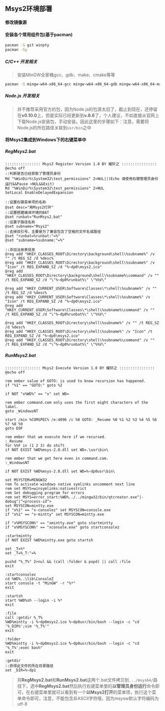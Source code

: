 ## Msys2环境部署

#### 修改镜像源

#### 安装各个常用组件包(基于pacman)
```sh
pacman -S git winpty
pacman -Sy
```

##### C/C++ 开发相关
>安装MinGW全家桶gcc、gdb、make、cmake等等

```sh
pacman -S mingw-w64-x86_64-gcc mingw-w64-x86_64-gdb mingw-w64-x86_64-make mingw64/mingw-w64-x86_64-cmake
```

##### Node.js 开发相关
>并不推荐采用官方的包，因为Node.js的包源太旧了，截止到现在，还停留在**v0.10.0**上，但是实际已经更新到**v.8.6**了，个人建议，不如直接从官网上下载Node.js安装包，手动安装。因此这里的步骤如下：注意，需要将Node.js的所在路径关联到`usr/bin`之中

#### 将Msys2集成到Windows下的右键菜单中

##### RegMsys2.bat
```shell
:::::::::::::::: Msys2 Register Version 1.0 BY 耀轩之 ::::::::::::::::
@echo off
::判断是否已经获取了管理员身份
Md "%WinDir%\System32\test_permissions" 2>NUL||(Echo 请使用右键管理员身份运行&&Pause >NUL&&Exit)
Rd "%WinDir%\System32\test_permissions" 2>NUL
SetLocal EnableDelayedExpansion

::设置右键菜单项的名称
@set desc="用Msys2打开"
::设置搭建编译环境的BAT
@set runbat="RunMsys2.bat"
::设置子路径名称
@set subname="Msys2"
::去掉双引号，主要是为了兼容包含了空格的文件名或路径
@set "runbat=%runbat:"=%"
@set "subname=%subname:"=%"

::添加注册表信息
@reg add "HKEY_CLASSES_ROOT\Directory\background\shell\%subname%" /v "" /t REG_SZ /d %desc%
@reg add "HKEY_CLASSES_ROOT\Directory\background\shell\%subname%" /v "Icon" /t REG_EXPAND_SZ /d "%~dp0\msys2.ico"
@reg add "HKEY_CLASSES_ROOT\Directory\background\shell\%subname%\command" /v ""  /t REG_EXPAND_SZ /d "\"%~dp0%runbat%\" \"%%V\"

@reg add "HKEY_CURRENT_USER\Software\Classes\*\shell\%subname%" /v "" /t REG_SZ /d %desc%
@reg add "HKEY_CURRENT_USER\Software\Classes\*\shell\%subname%" /v "Icon" /t REG_EXPAND_SZ /d "%~dp0\msys2.ico"
@reg add "HKEY_CURRENT_USER\Software\Classes\*\shell\%subname%\command" /v "" /t REG_EXPAND_SZ /d "\"%~dp0%runbat%\" \"%%V\"

@reg add "HKEY_CLASSES_ROOT\Directory\shell\%subname%" /v "" /t REG_SZ /d %desc%
@reg add "HKEY_CLASSES_ROOT\Directory\shell\%subname%" /v "Icon" /t REG_EXPAND_SZ /d "%~dp0\msys2.ico"
@reg add "HKEY_CLASSES_ROOT\Directory\shell\%subname%\command" /v "" /t REG_EXPAND_SZ /d "\"%~dp0%runbat%\" \"%%V\"
```

##### RunMsys2.bat
```shell
:::::::::::::::: Msys2 Execute Version 1.0 BY 耀轩之 ::::::::::::::::
@echo off

rem ember value of GOTO: is used to know recursion has happened.
if "%1" == "GOTO:" goto %2

if NOT "x%WD%" == "x" set WD=

rem ember command.com only uses the first eight characters of the label.
goto _WindowsNT

start /min %COMSPEC% /e:4096 /c %0 GOTO: _Resume %0 %1 %2 %3 %4 %5 %6 %7 %8 %9
goto EOF

rem ember that we execute here if we recursed.
:_Resume
for %%F in (1 2 3) do shift
if NOT EXIST %WD%msys-2.0.dll set WD=.\usr\bin\

rem ember that we get here even in command.com.
:_WindowsNT

if NOT EXIST %WD%msys-2.0.dll set WD=%~dp0usr\bin\

set MSYSTEM=MINGW32
rem To activate windows native symlinks uncomment next line
rem set MSYS=winsymlinks:nativestrict
rem Set debugging program for errors
rem set MSYS=error_start:%WD%../../mingw32/bin/qtcreator.exe^|-debug^|^<process-id^>
set MSYSCON=mintty.exe
if "x%1" == "x-consolez" set MSYSCON=console.exe
if "x%1" == "x-mintty" set MSYSCON=mintty.exe

if "x%MSYSCON%" == "xmintty.exe" goto startmintty
if "x%MSYSCON%" == "xconsole.exe" goto startconsolez

:startmintty
if NOT EXIST %WD%mintty.exe goto startsh

set _T=%*
set _T=%_T:"=%

pushd "%_T%" 2>nul && (call :folder & popd) || call :file
exit

:startconsolez
cd %WD%..\lib\ConsoleZ
start console -t "MinGW" -r "%*"
exit

:startsh
start %WD%sh --login -i %*
exit

:file
call :getdir %_T%
%WD%mintty -i %~dp0msys2.ico %~dp0usr/bin/bash --login -c "cd '%_DIR%';vim '%_T%'"
exit

:folder
%WD%mintty -i %~dp0msys2.ico %~dp0usr/bin/bash --login -c "cd '%_T%';exec bash"
exit

:getdir
::获得此文件的所在目录路径
set _DIR=%~dp1
```

>将**RegMsys2.bat**和**RunMsys2.bat**这两个.bat文件拷贝到`.../msys64/`路径下，选中**RegMsys2.bat**然后执行右键菜单里的**以管理员身份运行**命令即可，在右键菜单里就可以看到有一个**以Msys2打开**的菜单项，执行这个菜单命令即可，注意，不能包含非ASCII字符哦，因为msysw默认字符编码为utf-8

